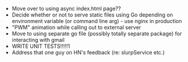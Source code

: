 - Move over to using async index.html page??
- Decide whether or not to serve static files using Go depending on environment variable (or command line arg) - use nginx in production
- "PWM" animation while calling out to external server
- Move to using separate go file (possibly totally separate package) for interacting with gmail
- WRITE UNIT TESTS!!!!!1
- Address that one guy on HN's feedback (re: slurpService etc.)

